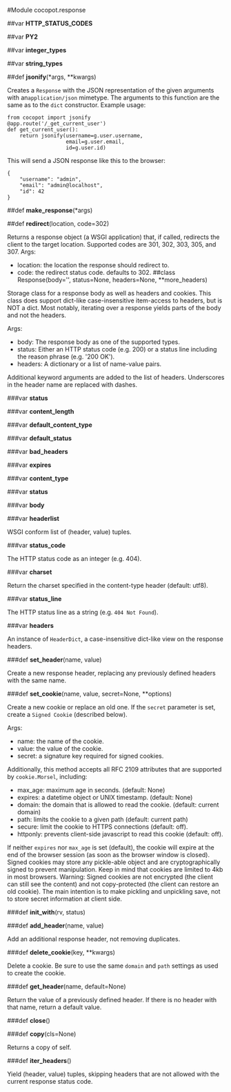 #Module cocopot.response


##var **HTTP_STATUS_CODES**



##var **PY2**



##var **integer_types**



##var **string_types**



##def **jsonify**(*args, **kwargs)

Creates a `Response` with the JSON representation of
the given arguments with an`application/json` mimetype.  The
arguments to this function are the same as to the `dict`
constructor.
Example usage:

    from cocopot import jsonify
    @app.route('/_get_current_user')
    def get_current_user():
        return jsonify(username=g.user.username,
                       email=g.user.email,
                       id=g.user.id)

This will send a JSON response like this to the browser:

    {
        "username": "admin",
        "email": "admin@localhost",
        "id": 42
    }

##def **make_response**(*args)



##def **redirect**(location, code=302)

Returns a response object (a WSGI application) that, if called,
redirects the client to the target location.  Supported codes are 301,
302, 303, 305, and 307.
Args:

  * location: the location the response should redirect to.
  * code: the redirect status code. defaults to 302.
##class Response(body='', status=None, headers=None, **more_headers)

Storage class for a response body as well as headers and cookies.
This class does support dict-like case-insensitive item-access to
headers, but is NOT a dict. Most notably, iterating over a response
yields parts of the body and not the headers.

Args:

  * body: The response body as one of the supported types.
  * status: Either an HTTP status code (e.g. 200) or a status line
               including the reason phrase (e.g. '200 OK').
  * headers: A dictionary or a list of name-value pairs.

Additional keyword arguments are added to the list of headers.
Underscores in the header name are replaced with dashes.


###var **status**



###var **content_length**



###var **default_content_type**



###var **default_status**



###var **bad_headers**



###var **expires**



###var **content_type**



###var **status**



###var **body**



###var **headerlist**

WSGI conform list of (header, value) tuples. 

###var **status_code**

The HTTP status code as an integer (e.g. 404).

###var **charset**

Return the charset specified in the content-type header (default: utf8). 

###var **status_line**

The HTTP status line as a string (e.g. ``404 Not Found``).

###var **headers**

An instance of `HeaderDict`, a case-insensitive dict-like
view on the response headers. 

###def **set_header**(name, value)

Create a new response header, replacing any previously defined
headers with the same name. 

###def **set_cookie**(name, value, secret=None, **options)

Create a new cookie or replace an old one. If the `secret` parameter is
set, create a `Signed Cookie` (described below).

Args:

  * name: the name of the cookie.
  * value: the value of the cookie.
  * secret: a signature key required for signed cookies.

Additionally, this method accepts all RFC 2109 attributes that are
supported by `cookie.Morsel`, including:

  * max_age: maximum age in seconds. (default: None)
  * expires: a datetime object or UNIX timestamp. (default: None)
  * domain: the domain that is allowed to read the cookie. (default: current domain)
  * path: limits the cookie to a given path (default: current path)
  * secure: limit the cookie to HTTPS connections (default: off).
  * httponly: prevents client-side javascript to read this cookie (default: off).

If neither `expires` nor `max_age` is set (default), the cookie will
expire at the end of the browser session (as soon as the browser
window is closed).
Signed cookies may store any pickle-able object and are
cryptographically signed to prevent manipulation. Keep in mind that
cookies are limited to 4kb in most browsers.
Warning: Signed cookies are not encrypted (the client can still see
the content) and not copy-protected (the client can restore an old
cookie). The main intention is to make pickling and unpickling
save, not to store secret information at client side.

###def **init_with**(rv, status)



###def **add_header**(name, value)

Add an additional response header, not removing duplicates. 

###def **delete_cookie**(key, **kwargs)

Delete a cookie. Be sure to use the same `domain` and `path`
settings as used to create the cookie. 

###def **get_header**(name, default=None)

Return the value of a previously defined header. If there is no
header with that name, return a default value. 

###def **close**()



###def **copy**(cls=None)

Returns a copy of self. 

###def **iter_headers**()

Yield (header, value) tuples, skipping headers that are not
allowed with the current response status code. 
